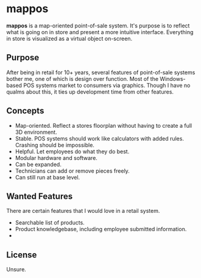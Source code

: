 ﻿# mappos

**mappos** is a map-oriented point-of-sale system. It's purpose is to reflect what is going on in store and present a more intuitive interface. Everything in store is visualized as a virtual object
on-screen.


## Purpose 

After being in retail for 10+ years, several features of point-of-sale systems bother me, one of which is design over function. Most of the Windows-based POS systems market to consumers via graphics. Though I have no qualms about this, it ties up development time from other features.

## Concepts

* Map-oriented. Reflect a stores floorplan without having to create a full 3D environment.
* Stable. POS systems should work like calculators with added rules. Crashing should be impossible.
* Helpful. Let employees do what they do best.
* Modular hardware and software.
 * Can be expanded.
 * Technicians can add or remove pieces freely.
 * Can still run at base level.

## Wanted Features

There are certain features that I would love in a retail system.

* Searchable list of products.
* Product knowledgebase, including employee submitted information.
* 

## License

Unsure.

